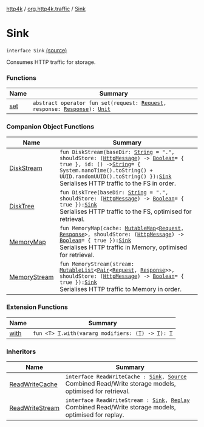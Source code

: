 [http4k](../../index.md) / [org.http4k.traffic](../index.md) / [Sink](./index.md)

# Sink

`interface Sink` [(source)](https://github.com/http4k/http4k/blob/master/http4k-core/src/main/kotlin/org/http4k/traffic/Sink.kt#L13)

Consumes HTTP traffic for storage.

### Functions

| Name | Summary |
|---|---|
| [set](set.md) | `abstract operator fun set(request: `[`Request`](../../org.http4k.core/-request/index.md)`, response: `[`Response`](../../org.http4k.core/-response/index.md)`): `[`Unit`](https://kotlinlang.org/api/latest/jvm/stdlib/kotlin/-unit/index.html) |

### Companion Object Functions

| Name | Summary |
|---|---|
| [DiskStream](-disk-stream.md) | `fun DiskStream(baseDir: `[`String`](https://kotlinlang.org/api/latest/jvm/stdlib/kotlin/-string/index.html)` = ".", shouldStore: (`[`HttpMessage`](../../org.http4k.core/-http-message/index.md)`) -> `[`Boolean`](https://kotlinlang.org/api/latest/jvm/stdlib/kotlin/-boolean/index.html)` = { true }, id: () -> `[`String`](https://kotlinlang.org/api/latest/jvm/stdlib/kotlin/-string/index.html)` = { System.nanoTime().toString() + UUID.randomUUID().toString() }): `[`Sink`](./index.md)<br>Serialises HTTP traffic to the FS in order. |
| [DiskTree](-disk-tree.md) | `fun DiskTree(baseDir: `[`String`](https://kotlinlang.org/api/latest/jvm/stdlib/kotlin/-string/index.html)` = ".", shouldStore: (`[`HttpMessage`](../../org.http4k.core/-http-message/index.md)`) -> `[`Boolean`](https://kotlinlang.org/api/latest/jvm/stdlib/kotlin/-boolean/index.html)` = { true }): `[`Sink`](./index.md)<br>Serialises HTTP traffic to the FS, optimised for retrieval. |
| [MemoryMap](-memory-map.md) | `fun MemoryMap(cache: `[`MutableMap`](https://kotlinlang.org/api/latest/jvm/stdlib/kotlin.collections/-mutable-map/index.html)`<`[`Request`](../../org.http4k.core/-request/index.md)`, `[`Response`](../../org.http4k.core/-response/index.md)`>, shouldStore: (`[`HttpMessage`](../../org.http4k.core/-http-message/index.md)`) -> `[`Boolean`](https://kotlinlang.org/api/latest/jvm/stdlib/kotlin/-boolean/index.html)` = { true }): `[`Sink`](./index.md)<br>Serialises HTTP traffic in Memory, optimised for retrieval. |
| [MemoryStream](-memory-stream.md) | `fun MemoryStream(stream: `[`MutableList`](https://kotlinlang.org/api/latest/jvm/stdlib/kotlin.collections/-mutable-list/index.html)`<`[`Pair`](https://kotlinlang.org/api/latest/jvm/stdlib/kotlin/-pair/index.html)`<`[`Request`](../../org.http4k.core/-request/index.md)`, `[`Response`](../../org.http4k.core/-response/index.md)`>>, shouldStore: (`[`HttpMessage`](../../org.http4k.core/-http-message/index.md)`) -> `[`Boolean`](https://kotlinlang.org/api/latest/jvm/stdlib/kotlin/-boolean/index.html)` = { true }): `[`Sink`](./index.md)<br>Serialises HTTP traffic to Memory in order. |

### Extension Functions

| Name | Summary |
|---|---|
| [with](../../org.http4k.core/with.md) | `fun <T> `[`T`](../../org.http4k.core/with.md#T)`.with(vararg modifiers: (`[`T`](../../org.http4k.core/with.md#T)`) -> `[`T`](../../org.http4k.core/with.md#T)`): `[`T`](../../org.http4k.core/with.md#T) |

### Inheritors

| Name | Summary |
|---|---|
| [ReadWriteCache](../-read-write-cache/index.md) | `interface ReadWriteCache : `[`Sink`](./index.md)`, `[`Source`](../-source/index.md)<br>Combined Read/Write storage models, optimised for retrieval. |
| [ReadWriteStream](../-read-write-stream/index.md) | `interface ReadWriteStream : `[`Sink`](./index.md)`, `[`Replay`](../-replay/index.md)<br>Combined Read/Write storage models, optimised for replay. |
